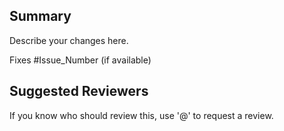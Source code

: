 ## Summary

Describe your changes here.

Fixes #Issue_Number (if available)

## Suggested Reviewers

If you know who should review this, use '@' to request a review.
